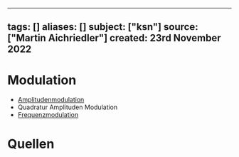 
---
tags: []
aliases: []
subject: ["ksn"]
source: ["Martin Aichriedler"]
created: 23rd November 2022
---

# Modulation
- [Amplitudenmodulation](Amplitudenmodulation.md)
- Quadratur Amplituden Modulation
- [Frequenzmodulation](Frequenzmodulation.md)

# Quellen
